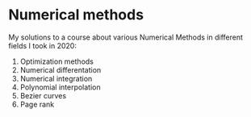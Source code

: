 # Numerical methods

My solutions to a course about various Numerical Methods in different fields I took in 2020:

1. Optimization methods
1. Numerical differentation
1. Numerical integration
1. Polynomial interpolation
1. Bezier curves
1. Page rank
